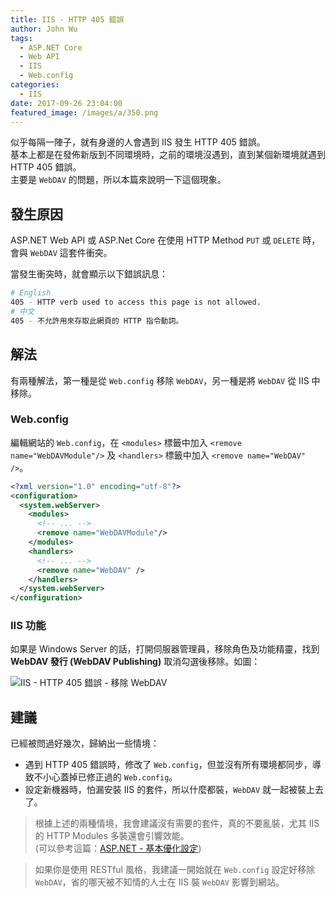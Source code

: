 ```yaml
---
title: IIS - HTTP 405 錯誤
author: John Wu
tags:
  - ASP.NET Core
  - Web API
  - IIS
  - Web.config
categories:
  - IIS
date: 2017-09-26 23:04:00
featured_image: /images/a/350.png
---
```


似乎每隔一陣子，就有身邊的人會遇到 IIS 發生 HTTP 405 錯誤。  
基本上都是在發佈新版到不同環境時，之前的環境沒遇到，直到某個新環境就遇到  HTTP 405 錯誤。  
主要是 `WebDAV` 的問題，所以本篇來說明一下這個現象。  

<!-- more -->

## 發生原因

ASP.NET Web API 或 ASP.Net Core 在使用 HTTP Method `PUT` 或 `DELETE` 時，會與 `WebDAV` 這套件衝突。  

當發生衝突時，就會顯示以下錯誤訊息：
```sh
# English
405 - HTTP verb used to access this page is not allowed.
# 中文
405 - 不允許用來存取此網頁的 HTTP 指令動詞。
```

## 解法

有兩種解法，第一種是從 `Web.config` 移除 `WebDAV`，另一種是將 `WebDAV` 從 IIS 中移除。

### Web.config

編輯網站的 `Web.config`，在 `<modules>` 標籤中加入 `<remove name="WebDAVModule"/>` 及 `<handlers>` 標籤中加入 `<remove name="WebDAV" />`。  

```xml
<?xml version="1.0" encoding="utf-8"?>
<configuration>
  <system.webServer>
    <modules>
      <!-- ... -->
      <remove name="WebDAVModule"/>
    </modules>
    <handlers>
      <!-- ... -->
      <remove name="WebDAV" />
    </handlers>
  </system.webServer>
</configuration>
```

### IIS 功能

如果是 Windows Server 的話，打開伺服器管理員，移除角色及功能精靈，找到 **WebDAV 發行 (WebDAV Publishing)** 取消勾選後移除。如圖：

![IIS - HTTP 405 錯誤 - 移除 WebDAV](/images/a/350.png)

## 建議

已經被問過好幾次，歸納出一些情境：
* 遇到 HTTP 405 錯誤時，修改了 `Web.config`，但並沒有所有環境都同步，導致不小心蓋掉已修正過的 `Web.config`。  
* 設定新機器時，怕漏安裝 IIS 的套件，所以什麼都裝，`WebDAV` 就一起被裝上去了。  

> 根據上述的兩種情境，我會建議沒有需要的套件，真的不要亂裝，尤其 IIS 的 HTTP Modules 多裝還會引響效能。  
(可以參考這篇：[ASP.NET - 基本優化設定](/article/asp-net-optimized-setting.html))  

> 如果你是使用 RESTful 風格，我建議一開始就在 `Web.config` 設定好移除 `WebDAV`，省的哪天被不知情的人士在 IIS 裝 `WebDAV` 影響到網站。